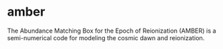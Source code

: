 # amber
The Abundance Matching Box for the Epoch of Reionization (AMBER) is a semi-numerical code for modeling the cosmic dawn and reionization.
